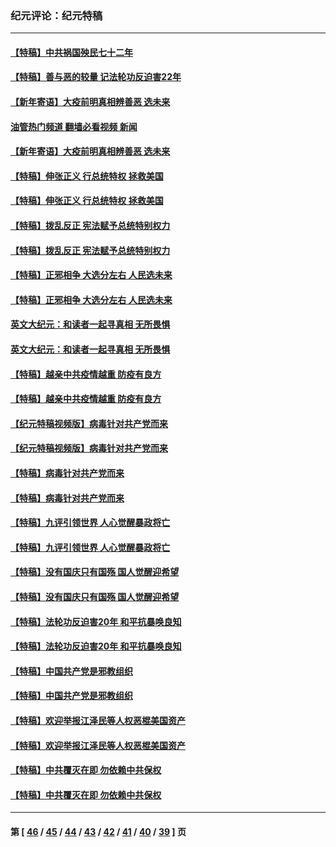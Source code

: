 ### 纪元评论：纪元特稿
---
#### [【特稿】中共祸国殃民七十二年](../../pages/nsc424/n13272607.md?11170330) 
#### [【特稿】善与恶的较量 记法轮功反迫害22年](../../pages/nsc424/n13086597.md?11170330) 
#### [【新年寄语】大疫前明真相辨善恶 选未来](../../pages/nsc424/n12660855.md?11170330) 
#### [油管热门频道 翻墙必看视频 新闻](ok?11170330)
#### [【新年寄语】大疫前明真相辨善恶 选未来](../../pages/nsc424/n12660855.md?11170330) 
#### [【特稿】伸张正义 行总统特权 拯救美国](../../pages/nsc424/n12616806.md?11170330) 
#### [【特稿】伸张正义 行总统特权 拯救美国](../../pages/nsc424/n12616806.md?11170330) 
#### [【特稿】拨乱反正 宪法赋予总统特别权力](../../pages/nsc424/n12598306.md?11170330) 
#### [【特稿】拨乱反正 宪法赋予总统特别权力](../../pages/nsc424/n12598306.md?11170330) 
#### [【特稿】正邪相争 大选分左右 人民选未来](../../pages/nsc424/n12545208.md?11170330) 
#### [【特稿】正邪相争 大选分左右 人民选未来](../../pages/nsc424/n12545208.md?11170330) 
#### [英文大纪元：和读者一起寻真相 无所畏惧](../../pages/nsc424/n12542027.md?11170330) 
#### [英文大纪元：和读者一起寻真相 无所畏惧](../../pages/nsc424/n12542027.md?11170330) 
#### [【特稿】越亲中共疫情越重 防疫有良方](../../pages/nsc424/n12042989.md?11170330) 
#### [【特稿】越亲中共疫情越重 防疫有良方](../../pages/nsc424/n12042989.md?11170330) 
#### [【纪元特稿视频版】病毒针对共产党而来](../../pages/nsc424/n11977328.md?11170330) 
#### [【纪元特稿视频版】病毒针对共产党而来](../../pages/nsc424/n11977328.md?11170330) 
#### [【特稿】病毒针对共产党而来](../../pages/nsc424/n11928818.md?11170330) 
#### [【特稿】病毒针对共产党而来](../../pages/nsc424/n11928818.md?11170330) 
#### [【特稿】九评引领世界 人心觉醒暴政将亡](../../pages/nsc424/n11660496.md?11170330) 
#### [【特稿】九评引领世界 人心觉醒暴政将亡](../../pages/nsc424/n11660496.md?11170330) 
#### [【特稿】没有国庆只有国殇 国人觉醒迎希望](../../pages/nsc424/n11549354.md?11170330) 
#### [【特稿】没有国庆只有国殇 国人觉醒迎希望](../../pages/nsc424/n11549354.md?11170330) 
#### [【特稿】法轮功反迫害20年 和平抗暴唤良知](../../pages/nsc424/n11389135.md?11170330) 
#### [【特稿】法轮功反迫害20年 和平抗暴唤良知](../../pages/nsc424/n11389135.md?11170330) 
#### [【特稿】中国共产党是邪教组织](../../pages/nsc424/n11355551.md?11170330) 
#### [【特稿】中国共产党是邪教组织](../../pages/nsc424/n11355551.md?11170330) 
#### [【特稿】欢迎举报江泽民等人权恶棍美国资产](../../pages/nsc424/n11303040.md?11170330) 
#### [【特稿】欢迎举报江泽民等人权恶棍美国资产](../../pages/nsc424/n11303040.md?11170330) 
#### [【特稿】中共覆灭在即 勿依赖中共保权](../../pages/nsc424/n11278510.md?11170330) 
#### [【特稿】中共覆灭在即 勿依赖中共保权](../../pages/nsc424/n11278510.md?11170330) 

---
#### 第 [ [46](./46.md?11170330) / [45](./45.md?11170330) / [44](./44.md?11170330) / [43](./43.md?11170330) / [42](./42.md?11170330) / [41](./41.md?11170330) / [40](./40.md?11170330) / [39](./39.md?11170330) ] 页

